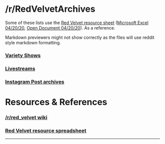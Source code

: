 # /r/RedVelvetArchives

Some of these lists use the [Red Velvet resource sheet][ref0] ([Microsoft Excel 04/20/20][ref0_xlsx], [Open Document 04/20/20][ref0_ods]). As a reference.

Markdown previewers might not show correctly as the files will use reddit style markdown formatting.

### [Variety Shows](./variety_shows.md)
### [Livestreams](./livestreams.md)
### [Instagram Post archives](./instagram_archives/instagram_post_README.md)

# Resources & References

### [/r/red_velvet wiki][rvwiki]
### [Red Velvet resource spreadsheet][ref0]

***

[rvwiki]: https://www.reddit.com/r/red_velvet/wiki/index
[ref0]:https://docs.google.com/spreadsheets/d/1FKsk1QwLYHNqeW9l0Y9jFCacWe6KkPj9QMgcKt4ZaTQ/edit#gid=0
[ref0_xlsx]:.\res\Red_Velvet_Resources_0420.xlsx
[ref0_ods]:.\res\Red_Velvet_Resources_0420.ods